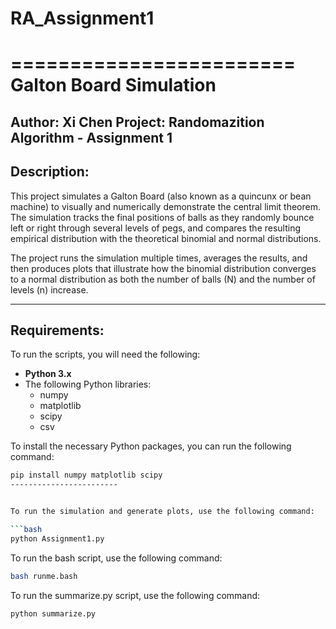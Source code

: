 # RA_Assignment1
========================
Galton Board Simulation
========================

Author: Xi Chen
Project: Randomazition Algorithm - Assignment 1
------------------------
Description:
------------------------

This project simulates a Galton Board (also known as a quincunx or bean machine) to visually and numerically demonstrate the central limit theorem. The simulation tracks the final positions of balls as they randomly bounce left or right through several levels of pegs, and compares the resulting empirical distribution with the theoretical binomial and normal distributions.

The project runs the simulation multiple times, averages the results, and then produces plots that illustrate how the binomial distribution converges to a normal distribution as both the number of balls (N) and the number of levels (n) increase.

------------------------
Requirements:
------------------------

To run the scripts, you will need the following:

- **Python 3.x**
- The following Python libraries:
  - numpy
  - matplotlib
  - scipy
  - csv

To install the necessary Python packages, you can run the following command:

```bash
pip install numpy matplotlib scipy
------------------------


To run the simulation and generate plots, use the following command:

```bash
python Assignment1.py
```

To run the bash script, use the following command:

```bash
bash runme.bash   
```

To run the summarize.py script, use the following command:

```bash
python summarize.py
```

